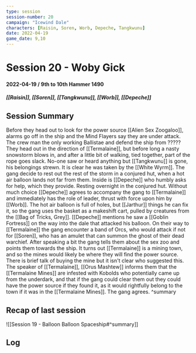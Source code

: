 ```yaml
---
type: session
session-number: 20
campaign: "Icewind Dale"
characters: [Raisin, Soren, Worb, Depeche, Tangkwunu]
date: 2022-04-19
game_date: 9,10
---
```


# Session 20 - Woby Gick
#### 2022-04-19 / 9th to 10th Hammer 1490
##### [[Raisin]], [[Soren]], [[Tangkwunu]], [[Worb]], [[Depeche]]

## Session Summary
Before they head out to look for the power source [[Alien Sex Zoogaloo]], alarms go off in the ship and the Mind Flayers say they are under attack. The crew man the only working Ballistae and defend the ship from ?????
They head out in the direction of [[Termalaine]], but before long a nasty snowstorm blows in, and after a little bit of walking, tied together, part of the rope goes slack. No-one saw or heard anything but [[Tangkwunu]] is gone, his belongings strewn. It is clear he was taken by the [[White Wyrm]]. The gang decide to rest out the rest of the storm in a conjured hut, when a hot air balloon lands not far from them. Inside is [[Depeche]] who humbly asks for help, which they provide. Resting overnight in the conjured hut. Without much choice [[Depeche]] agrees to accompany the gang to [[Termalaine]] and immediately has the role of leader, thrust with force upon him by [[Worb]]. 
The hot air balloon is full of holes, but [[Jarthur]] things he can fix it, so the gang uses the basket as a makeshift cart, pulled by creatures from the [[Bag of Tricks, Grey]].
[[Depeche]] mentions he saw a [[Goblin Fortress]] on the way into the dale that attacked his balloon.
On their way to [[Termalaine]] the gang encounter a band of Orcs, who would attack if not for [[Soren]], who has an amulet that can summon the ghost of their dead warchief. After speaking a bit the gang tells them about the sex zoo and points them towards the ship.
It turns out [[Termalaine]] is a mining town, and so the mines would likely be where they will find the power source. There is brief talk of buying the mine but it isn't clear who suggested this. The speaker of [[Termalaine]], [[Orus Mashtew]] informs them that the [[Termalaine Mines]] are infested with Kobolds who potentially came up from the underdark, and that if the gang could clear them out they could have the power source if they found it, as it would rightfully belong to the town if it was in the [[Termalaine Mines]]. The gang agrees.
^summary

## Recap of last session
![[Session 19 - Balloon Balloon Spaceship#^summary]]

## Log

